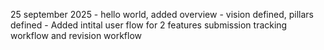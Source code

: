 25 september 2025 - hello world, added overview - vision defined, pillars defined
                  - Added intital user flow for 2 features submission tracking workflow and revision workflow